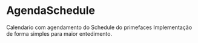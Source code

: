 # AgendaSchedule
Calendario com agendamento do Schedule do primefaces
Implementação de forma simples para maior entedimento.
